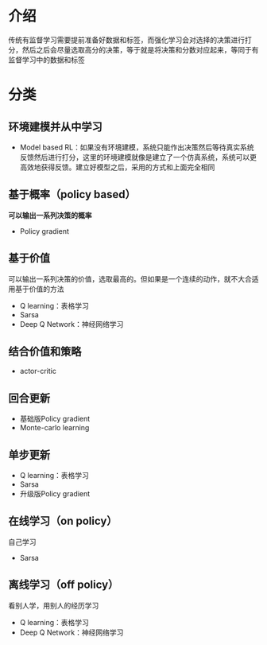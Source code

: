 # 介绍
传统有监督学习需要提前准备好数据和标签，而强化学习会对选择的决策进行打分，然后之后会尽量选取高分的决策，等于就是将决策和分数对应起来，等同于有监督学习中的数据和标签
# 分类
## 环境建模并从中学习
- Model based RL：如果没有环境建模，系统只能作出决策然后等待真实系统反馈然后进行打分，这里的环境建模就像是建立了一个仿真系统，系统可以更高效地获得反馈。建立好模型之后，采用的方式和上面完全相同
## 基于概率（policy based）
**可以输出一系列决策的概率**
- Policy gradient
## 基于价值
可以输出一系列决策的价值，选取最高的。但如果是一个连续的动作，就不大合适用基于价值的方法
- Q learning：表格学习
- Sarsa
- Deep Q Network：神经网络学习
## 结合价值和策略
- actor-critic
## 回合更新
- 基础版Policy gradient
- Monte-carlo learning
## 单步更新
- Q learning：表格学习
- Sarsa
- 升级版Policy gradient
## 在线学习（on policy）
自己学习
- Sarsa
## 离线学习（off policy）
看别人学，用别人的经历学习
- Q learning：表格学习
- Deep Q Network：神经网络学习
